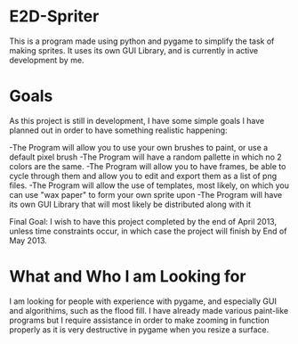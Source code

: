 E2D-Spriter
===========

This is a program made using python and pygame to simplify the task of making sprites. It uses its own GUI Library, and is currently in active development by me.

Goals
=====

As this project is still in development, I have some simple goals I have planned out in order to have something realistic happening:

-The Program will allow you to use your own brushes to paint, or use a default pixel brush
-The Program will have a random pallette in which no 2 colors are the same.
-The Program will allow you to have frames, be able to cycle through them and allow you to edit and export them as a list of png files.
-The Program will allow the use of templates, most likely, on which you can use "wax paper" to form your own sprite upon
-The Program will have its own GUI Library that will most likely be distributed along with it

Final Goal: I wish to have this project completed by the end of April 2013, unless time constraints occur, in which case the project will finish by End of May 2013.


What and Who I am Looking for
=============================

I am looking for people with experience with pygame, and especially GUI and algorithims, such as the flood fill. I have already made various paint-like programs but I require assistance in order to make zooming in function properly as it is very destructive in pygame when you resize a surface.
